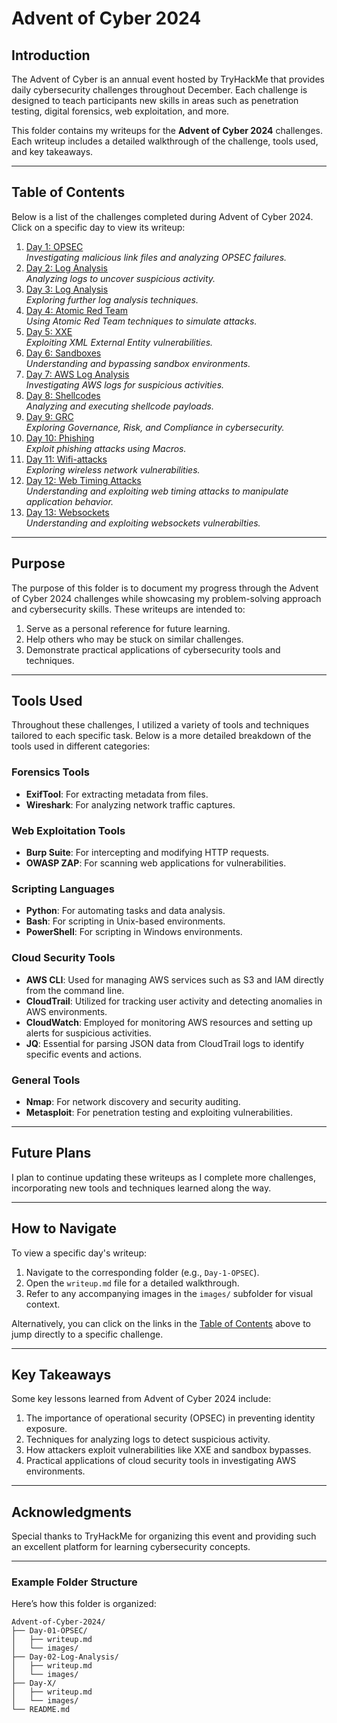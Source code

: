# **Advent of Cyber 2024**

## **Introduction**
The Advent of Cyber is an annual event hosted by TryHackMe that provides daily cybersecurity challenges throughout December. Each challenge is designed to teach participants new skills in areas such as penetration testing, digital forensics, web exploitation, and more.

This folder contains my writeups for the **Advent of Cyber 2024** challenges. Each writeup includes a detailed walkthrough of the challenge, tools used, and key takeaways.

---

## **Table of Contents**
Below is a list of the challenges completed during Advent of Cyber 2024. Click on a specific day to view its writeup:

1. [Day 1: OPSEC](Day-01-OPSEC/writeup.md)  
   *Investigating malicious link files and analyzing OPSEC failures.*
2. [Day 2: Log Analysis](Day-02-Log-Analysis/writeup.md)  
   *Analyzing logs to uncover suspicious activity.*
3. [Day 3: Log Analysis](Day-03-Log-Analysis/writeup.md)  
   *Exploring further log analysis techniques.*
4. [Day 4: Atomic Red Team](Day-04-Atomic-Red-Team/writeup.md)  
   *Using Atomic Red Team techniques to simulate attacks.* 
5. [Day 5: XXE](Day-05-XXE/writeup.md)  
   *Exploiting XML External Entity vulnerabilities.*  
6. [Day 6: Sandboxes](Day-06-Sandboxes/writeup.md)  
   *Understanding and bypassing sandbox environments.* 
7. [Day 7: AWS Log Analysis](Day-07-AWS-Log-Analysis/writeup.md)  
   *Investigating AWS logs for suspicious activities.*  
8. [Day 8: Shellcodes](Day-08-Shellcodes/writeup.md)  
   *Analyzing and executing shellcode payloads.* 
9. [Day 9: GRC](Day-09-GRC/writeup.md)  
   *Exploring Governance, Risk, and Compliance in cybersecurity.* 
10. [Day 10: Phishing](Day-10-Phishing/writeup.md)  
    *Exploit phishing attacks using Macros.* 
11. [Day 11: Wifi-attacks](Day-11-Wifi-attacks/writeup.md)  
    *Exploring wireless network vulnerabilities.* 
12. [Day 12: Web Timing Attacks](Day-12-Web-timing-attacks/writeup.md)  
    *Understanding and exploiting web timing attacks to manipulate application behavior.*
12. [Day 13: Websockets](Day-13-Websockets/writeup.md)  
    *Understanding and exploiting websockets vulnerabilties.*

---

## **Purpose**
The purpose of this folder is to document my progress through the Advent of Cyber 2024 challenges while showcasing my problem-solving approach and cybersecurity skills. These writeups are intended to:
1. Serve as a personal reference for future learning.
2. Help others who may be stuck on similar challenges.
3. Demonstrate practical applications of cybersecurity tools and techniques.

---

## **Tools Used**

Throughout these challenges, I utilized a variety of tools and techniques tailored to each specific task. Below is a more detailed breakdown of the tools used in different categories:

### **Forensics Tools**
- **ExifTool**: For extracting metadata from files.
- **Wireshark**: For analyzing network traffic captures.

### **Web Exploitation Tools**
- **Burp Suite**: For intercepting and modifying HTTP requests.
- **OWASP ZAP**: For scanning web applications for vulnerabilities.

### **Scripting Languages**
- **Python**: For automating tasks and data analysis.
- **Bash**: For scripting in Unix-based environments.
- **PowerShell**: For scripting in Windows environments.

### **Cloud Security Tools**
- **AWS CLI**: Used for managing AWS services such as S3 and IAM directly from the command line.
- **CloudTrail**: Utilized for tracking user activity and detecting anomalies in AWS environments.
- **CloudWatch**: Employed for monitoring AWS resources and setting up alerts for suspicious activities.
- **JQ**: Essential for parsing JSON data from CloudTrail logs to identify specific events and actions.

### **General Tools**
- **Nmap**: For network discovery and security auditing.
- **Metasploit**: For penetration testing and exploiting vulnerabilities.

---

## Future Plans
I plan to continue updating these writeups as I complete more challenges, incorporating new tools and techniques learned along the way.

---

## **How to Navigate**
To view a specific day's writeup:
1. Navigate to the corresponding folder (e.g., `Day-1-OPSEC`).
2. Open the `writeup.md` file for a detailed walkthrough.
3. Refer to any accompanying images in the `images/` subfolder for visual context.

Alternatively, you can click on the links in the [Table of Contents](#table-of-contents) above to jump directly to a specific challenge.

---

## **Key Takeaways**
Some key lessons learned from Advent of Cyber 2024 include:
1. The importance of operational security (OPSEC) in preventing identity exposure.
2. Techniques for analyzing logs to detect suspicious activity.
3. How attackers exploit vulnerabilities like XXE and sandbox bypasses.
4. Practical applications of cloud security tools in investigating AWS environments.

---

## **Acknowledgments**
Special thanks to TryHackMe for organizing this event and providing such an excellent platform for learning cybersecurity concepts.

---

### Example Folder Structure
Here’s how this folder is organized:
```plaintext
Advent-of-Cyber-2024/
├── Day-01-OPSEC/
│   ├── writeup.md
│   └── images/
├── Day-02-Log-Analysis/
│   ├── writeup.md
│   └── images/
├── Day-X/
│   ├── writeup.md
│   └── images/
└── README.md
